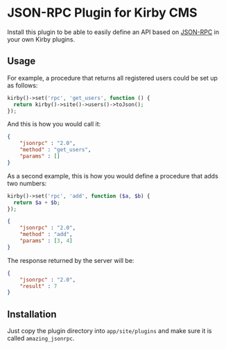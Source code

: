 # JSON-RPC Plugin for Kirby CMS

Install this plugin to be able to easily define an API based on [JSON-RPC](http://www.jsonrpc.org/specification) in your own Kirby plugins.

## Usage

For example, a procedure that returns all registered users could be set up as follows:

```php
kirby()->set('rpc', 'get_users', function () {
  return kirby()->site()->users()->toJson();
});
```

And this is how you would call it:

```json
{
    "jsonrpc" : "2.0",
    "method" : "get_users",
    "params" : []
}
```

As a second example, this is how you would define a procedure that adds two numbers:

```php
kirby()->set('rpc', 'add', function ($a, $b) {
  return $a + $b;
});
```

```json
{
    "jsonrpc" : "2.0",
    "method" : "add",
    "params" : [3, 4]
}
```
The response returned by the server will be:
```json
{
    "jsonrpc" : "2.0",
    "result" : 7
}
```

## Installation

Just copy the plugin directory into `app/site/plugins` and make sure it is called `amazing_jsonrpc`.


